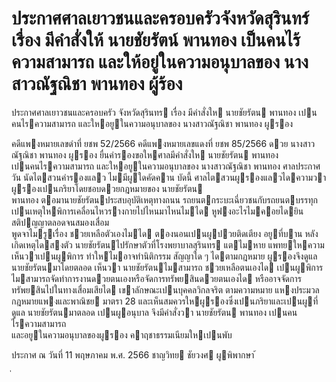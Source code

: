 
# ประกาศศาลเยาวชนและครอบครัวจังหวัดสุรินทร์ เรื่อง มีคำสั่งให้ นายชัยรัตน์ พานทอง เป็นคนไร้ความสามารถ และให้อยู่ในความอนุบาลของ นางสาวณัฐณิชา พานทอง ผู้ร้อง
      
      

      
      

ประกาศศาลเยาวชนและครอบครัว 
จังหวัดสุรินทร 
เรื่อง   มีคําสั่งให  นายชัยรัตน  พานทอง  เปนคนไรความสามารถ 
และใหอยูในความอนุบาลของ  นางสาวณัฐณิชา  พานทอง  ผูรอง 
 
 
คดีแพงหมายเลขดําที่  ยชพ 52/2566 
คดีแพงหมายเลขแดงที่  ยชพ 85/2566 
ดวย  นางสาวณัฐณิชา  พานทอง  ผูรอง  ยื่นคํารองขอใหศาลมีคําสั่งให  นายชัยรัตน  พานทอง   
เปนคนไรความสามารถ  และใหอยูในความอนุบาลของ  นางสาวณัฐณิชา  พานทอง  ศาลประกาศวัน 
นัดไตสวนคํารองแลว  ไมมีผูใดคัดคาน 
บัดนี้  ศาลไตสวนผูรองแลวไดความวา  ผูรองเปนภริยาโดยชอบดวยกฎหมายของ    นายชัยรัตน   
พานทอง  ตอมานายชัยรัตนประสบอุบัติเหตุทางถนน  รถยนตกระบะเฉี่ยวชนกับรถยนตบรรทุก   
เปนเหตุใหพิการเคลื่อนไหวรางกายไปไหนมาไหนไมได  หูฟงอะไรไมคอยไดยิน  สติปญญาตลอดจนสมองเสื่อม   
พูดจาไมรูเรื่อง  ชวยเหลือตัวเองไมได  ตองนอนเปนผูปวยติดเตียง  อยูที่บาน  หลังเกิดเหตุไดสงตัว 
นายชัยรัตนไปรักษาตัวที่โรงพยาบาลสุรินทร  แตไมหาย  แพทยใหความเห็นวาเปนผูพิการ  ทําใหไมอาจทํานิติกรรม 
สัญญาใด ๆ  ไดตามกฎหมาย  ผูรองจึงดูแลนายชัยรัตนมาโดยตลอด  เห็นวา  นายชัยรัตนไมสามารถ 
ชวยเหลือตนเองได  เปนผูพิการไมสามารถจัดทําการงานดวยตนเองหรือจัดการทรัพยสินดวยตนเองได 
หรืออาจจัดการทรัพยสินไปในทางเสื่อมเสียได  เขาลักษณะเปนบุคคลวิกลจริต  ตามความหมาย 
แหงประมวลกฎหมายแพงและพาณิชย  มาตรา  28  และเห็นสมควรใหผูรองซึ่งเปนภริยาและเปนผูที่ดูแล 
นายชัยรัตนมาตลอด  เปนผูอนุบาล  จึงมีคําสั่งวา  นายชัยรัตน  พานทอง  เปนคนไรความสามารถ   
และอยูในความอนุบาลของผูรอง  คาฤชาธรรมเนียมใหเปนพับ 
 
ประกาศ  ณ  วันที่  11  พฤษภาคม  พ.ศ.  2566 
ชาญวิทย  ชัยวงศ 
ผูพิพากษา 
้
 
่
 